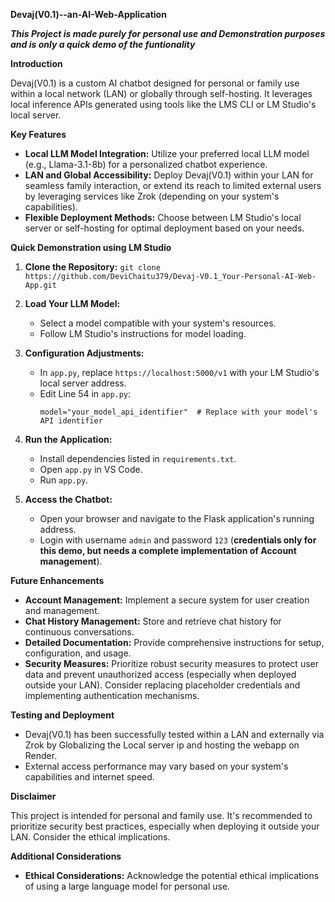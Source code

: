 **Devaj(V0.1)--an-AI-Web-Application**

**_This Project is made purely for personal use and Demonstration purposes and is only a quick demo of the funtionality_**

**Introduction**

Devaj(V0.1) is a custom AI chatbot designed for personal or family use within a local network (LAN) or globally through self-hosting. It leverages local inference APIs generated using tools like the LMS CLI or LM Studio's local server.

**Key Features**

- **Local LLM Model Integration:** Utilize your preferred local LLM model (e.g., Llama-3.1-8b) for a personalized chatbot experience.
- **LAN and Global Accessibility:** Deploy Devaj(V0.1) within your LAN for seamless family interaction, or extend its reach to limited external users by leveraging services like Zrok (depending on your system's capabilities).
- **Flexible Deployment Methods:** Choose between LM Studio's local server or self-hosting for optimal deployment based on your needs.

**Quick Demonstration using LM Studio**

1. **Clone the Repository:**
   ```git clone https://github.com/DeviChaitu379/Devaj-V0.1_Your-Personal-AI-Web-App.git```

2. **Load Your LLM Model:**
   - Select a model compatible with your system's resources.
   - Follow LM Studio's instructions for model loading.

3. **Configuration Adjustments:**
   - In `app.py`, replace `https://localhost:5000/v1` with your LM Studio's local server address.
   - Edit Line 54 in `app.py`:
     ```
     model="your_model_api_identifier"  # Replace with your model's API identifier
     ```

4. **Run the Application:**
   - Install dependencies listed in `requirements.txt`.
   - Open `app.py` in VS Code.
   - Run `app.py`.

5. **Access the Chatbot:**
   - Open your browser and navigate to the Flask application's running address.
   - Login with username `admin` and password `123` (**credentials only for this demo, but needs a complete implementation of Account management**).

**Future Enhancements**

- **Account Management:** Implement a secure system for user creation and management.
- **Chat History Management:** Store and retrieve chat history for continuous conversations.
- **Detailed Documentation:** Provide comprehensive instructions for setup, configuration, and usage.
- **Security Measures:** Prioritize robust security measures to protect user data and prevent unauthorized access (especially when deployed outside your LAN). Consider replacing placeholder credentials and implementing authentication mechanisms.

**Testing and Deployment**

- Devaj(V0.1) has been successfully tested within a LAN and externally via Zrok by Globalizing the Local server ip and hosting the webapp on Render.
- External access performance may vary based on your system's capabilities and internet speed.

**Disclaimer**

This project is intended for personal and family use. It's recommended to prioritize security best practices, especially when deploying it outside your LAN. Consider the ethical implications.

**Additional Considerations**

- **Ethical Considerations:** Acknowledge the potential ethical implications of using a large language model for personal use.
